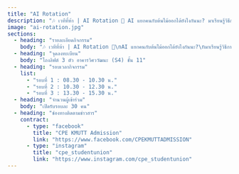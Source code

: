 ```yaml
---
title: "AI Rotation"
description: "🎶 เวทีที่ห้า | AI Rotation 🤖 AI แยกคนกับต้นไม้ออกได้ยังไงกันนะ? มาเรียนรู้วิธีการที่ AI มองโลกกัน!! เวิร์คช็อปที่จะให้น้อง ๆ ได้เรียนรู้ทฤษฎี และลงมือปฏิบัติเกี่ยวกับ Image Classification"
image: "ai-rotation.jpg"
sections:
  - heading: "รายละเอียดกิจกรรม"
    body: "🎶 เวทีที่ห้า | AI Rotation 🤖\nAI แยกคนกับต้นไม้ออกได้ยังไงกันนะ?\nมาเรียนรู้วิธีการที่ AI มองโลกกัน!!\nเวิร์คช็อปที่จะให้น้อง ๆ ได้เรียนรู้ทฤษฎี\nและลงมือปฏิบัติเกี่ยวกับ Image Classification"
  - heading: "จุดลงทะเบียน"
    body: "โถงลิฟต์ 3 ตัว อาคารวิศววัฒนะ (S4) ชั้น 11"
  - heading: "รอบเวลากิจกรรม"
    list:
      - "รอบที่ 1 : 08.30 - 10.30 น."
      - "รอบที่ 2 : 10.30 - 12.30 น."
      - "รอบที่ 3 : 13.30 - 15.30 น."
  - heading: "จำนวนผู้เข้าร่วม"
    body: "เปิดรับรอบละ 30 คน"
  - heading: "ช่องทางติดตามข่าวสาร"
    contract:
      - type: "facebook"
        title: "CPE KMUTT Admission"
        link: "https://www.facebook.com/CPEKMUTTADMISSION"
      - type: "instagram"
        title: "cpe_studentunion"
        link: "https://www.instagram.com/cpe_studentunion"
---
```

